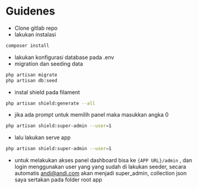 # Guidenes
- Clone gitlab repo
- lakukan instalasi 
```bash
composer install
``` 
- lakukan konfigurasi database pada .env
- migration dan seeding data
```bash
php artisan migrate
php artisan db:seed
```
- instal shield pada filament
```bash
php artisan shield:generate --all
```
- jika ada prompt untuk memilih panel maka masukkan angka 0
```bash
php artisan shield:super-admin --user=1
```
- lalu lakukan serve app
```bash
php artisan shield:super-admin --user=1
```
- untuk melakukan akses panel dashboard bisa ke `{APP URL}/admin` , dan login menggunakan user yang yang sudah di lakukan seeder, secara automatis andi@andi.com akan menjadi super_admin, collection json saya sertakan pada folder root app 